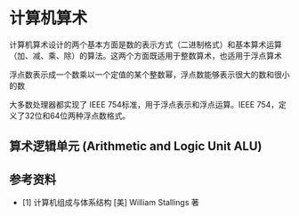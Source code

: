 # 计算机算术

计算机算术设计的两个基本方面是数的表示方式（二进制格式）和基本算术运算（加、减、乘、除）的算法。这两个方面既适用于整数算术，也适用于浮点算术

浮点数表示成一个数乘以一个定值的某个整数幂，浮点数能够表示很大的数和很小的数

大多数处理器都实现了 IEEE 754标准，用于浮点表示和浮点运算。IEEE 754，定义了32位和64位两种浮点数格式。

## 算术逻辑单元 (Arithmetic and Logic Unit ALU)


## 参考资料

- [1] 计算机组成与体系结构 [美] William Stallings 著
